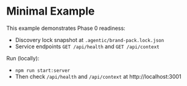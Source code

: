 # Minimal Example

This example demonstrates Phase 0 readiness:
- Discovery lock snapshot at `.agentic/brand-pack.lock.json`
- Service endpoints `GET /api/health` and `GET /api/context`

Run (locally):
- `npm run start:server`
- Then check `/api/health` and `/api/context` at http://localhost:3001

